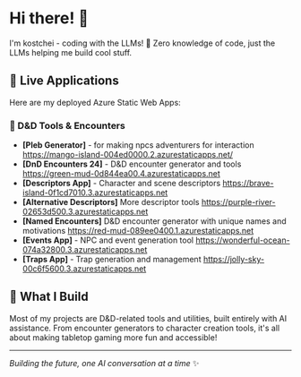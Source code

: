 # Hi there! 👋

I'm kostchei - coding with the LLMs! 🤖 Zero knowledge of code, just the LLMs helping me build cool stuff.

## 🚀 Live Applications

Here are my deployed Azure Static Web Apps:

### 🎲 D&D Tools & Encounters

- **[Pleb Generator]** - for making npcs adventurers for interaction https://mango-island-004ed0000.2.azurestaticapps.net/ 
- **[DnD Encounters 24]** - D&D encounter generator and tools https://green-mud-0d844ea00.4.azurestaticapps.net
- **[Descriptors App]** - Character and scene descriptors https://brave-island-0f1cd7010.3.azurestaticapps.net 
- **[Alternative Descriptors]** More descriptor tools https://purple-river-02653d500.3.azurestaticapps.net
- **[Named Encounters]** D&D encounter generator with unique names and motivations https://red-mud-089ee0400.1.azurestaticapps.net
- **[Events App]** - NPC and event generation tool https://wonderful-ocean-074a32800.3.azurestaticapps.net
- **[Traps App]** - Trap generation and management https://jolly-sky-00c6f5600.3.azurestaticapps.net



## 🎯 What I Build

Most of my projects are D&D-related tools and utilities, built entirely with AI assistance. From encounter generators to character creation tools, it's all about making tabletop gaming more fun and accessible!

---

*Building the future, one AI conversation at a time* ✨